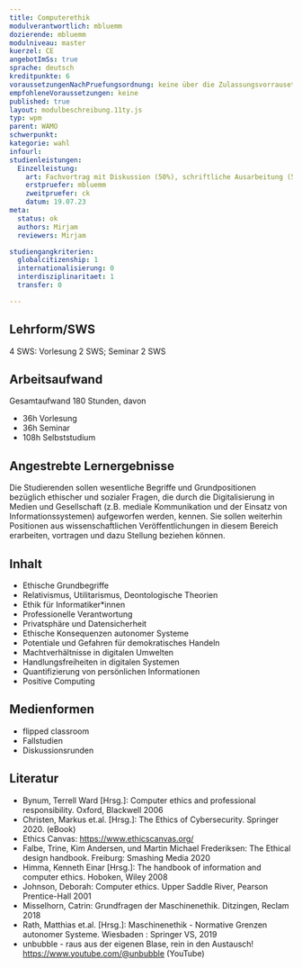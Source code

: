 ```yaml
---
title: Computerethik
modulverantwortlich: mbluemm
dozierende: mbluemm
modulniveau: master
kuerzel: CE
angebotImSs: true
sprache: deutsch
kreditpunkte: 6
voraussetzungenNachPruefungsordnung: keine über die Zulassungsvorrausetzungen zum Studium hinausgehenden
empfohleneVoraussetzungen: keine
published: true
layout: modulbeschreibung.11ty.js
typ: wpm
parent: WAMO
schwerpunkt:
kategorie: wahl
infourl: 
studienleistungen:
  Einzelleistung:
    art: Fachvortrag mit Diskussion (50%), schriftliche Ausarbeitung (50%)
    erstpruefer: mbluemm
    zweitpruefer: ck
    datum: 19.07.23
meta:
  status: ok   
  authors: Mirjam
  reviewers: Mirjam

studiengangkriterien:
  globalcitizenship: 1
  internationalisierung: 0
  interdisziplinaritaet: 1
  transfer: 0

---
```


## Lehrform/SWS

4 SWS: Vorlesung 2 SWS; Seminar 2 SWS

## Arbeitsaufwand

Gesamtaufwand 180 Stunden, davon

- 36h Vorlesung
- 36h Seminar
- 108h Selbststudium


## Angestrebte Lernergebnisse
Die Studierenden sollen wesentliche Begriffe und Grundpositionen bezüglich ethischer und sozialer Fragen, die durch die Digitalisierung in Medien und Gesellschaft (z.B. mediale Kommunikation und der Einsatz von Informationssystemen) aufgeworfen werden, kennen. Sie sollen weiterhin Positionen aus wissenschaftlichen Veröffentlichungen in diesem Bereich erarbeiten, vortragen und dazu Stellung beziehen können.

## Inhalt
- Ethische Grundbegriffe
- Relativismus, Utilitarismus, Deontologische Theorien
- Ethik für Informatiker*innen
- Professionelle Verantwortung
- Privatsphäre und Datensicherheit
- Ethische Konsequenzen autonomer Systeme
- Potentiale und Gefahren für demokratisches Handeln
- Machtverhältnisse in digitalen Umwelten
- Handlungsfreiheiten in digitalen Systemen
- Quantifizierung von persönlichen Informationen
- Positive Computing

## Medienformen
- flipped classroom
- Fallstudien
- Diskussionsrunden

## Literatur
- Bynum, Terrell Ward [Hrsg.]: Computer ethics and professional responsibility. Oxford, Blackwell 2006
- Christen, Markus et.al. [Hrsg.]: The Ethics of Cybersecurity. Springer 2020. (eBook)
- Ethics Canvas: https://www.ethicscanvas.org/
- Falbe, Trine, Kim Andersen, und Martin Michael Frederiksen: The Ethical design handbook. Freiburg: Smashing Media 2020
- Himma, Kenneth Einar [Hrsg.]: The handbook of information and computer ethics. Hoboken, Wiley 2008
- Johnson, Deborah: Computer ethics. Upper Saddle River, Pearson Prentice-Hall 2001
- Misselhorn, Catrin: Grundfragen der Maschinenethik. Ditzingen, Reclam 2018
- Rath, Matthias et.al. [Hrsg.]: Maschinenethik - Normative Grenzen autonomer Systeme. Wiesbaden : Springer VS, 2019
- unbubble - raus aus der eigenen Blase, rein in den Austausch! https://www.youtube.com/@unbubble (YouTube)
